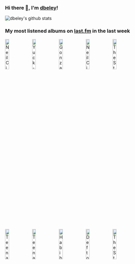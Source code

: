 ### Hi there 👋, I'm [dbeley](https://dbeley.ovh/en)!

![dbeley's github stats](https://github-readme-stats.vercel.app/api?username=dbeley)

### My most listened albums on [last.fm](https://www.last.fm/user/d_beley) in the last week

[<img src='https://lastfm.freetls.fastly.net/i/u/300x300/51c7e527c456407ec06e30bcd7c07318.jpg' width='16%' height='16%' alt='Neil Cicierega - Mouth Silence'>](https://www.last.fm/music/neil%2bcicierega/mouth%2bsilence)&nbsp;
[<img src='https://lastfm.freetls.fastly.net/i/u/300x300/1c46b775293ccb87699d732f7d213e19.png' width='16%' height='16%' alt='Yuck - Yuck'>](https://www.last.fm/music/yuck/yuck)&nbsp;
[<img src='https://lastfm.freetls.fastly.net/i/u/300x300/5d0f34e54ff6d23341d24e91961a7d51.jpg' width='16%' height='16%' alt='Gonzales - Solo Piano'>](https://www.last.fm/music/gonzales/solo%2bpiano)&nbsp;
[<img src='https://lastfm.freetls.fastly.net/i/u/300x300/3aae2cd3c3036e65c9ef75b2c869aec8.jpg' width='16%' height='16%' alt='Neil Cicierega - Mouth Moods'>](https://www.last.fm/music/neil%2bcicierega/mouth%2bmoods)&nbsp;
[<img src='https://lastfm.freetls.fastly.net/i/u/300x300/576554c542da76c08f0e80c129afcb0e.png' width='16%' height='16%' alt='The Strokes - The New Abnormal'>](https://www.last.fm/music/the%2bstrokes/the%2bnew%2babnormal)&nbsp;
<br>
[<img src='https://lastfm.freetls.fastly.net/i/u/300x300/8e02168f4f4445cdc5ef49212994b9de.png' width='16%' height='16%' alt='Teenage Fanclub - Bandwagonesque'>](https://www.last.fm/music/teenage%2bfanclub/bandwagonesque)&nbsp;
[<img src='https://lastfm.freetls.fastly.net/i/u/300x300/2403a22aa609dd71afc4f8d0971ecca2.jpg' width='16%' height='16%' alt='Teenage Fanclub - Grand Prix'>](https://www.last.fm/music/teenage%2bfanclub/grand%2bprix)&nbsp;
[<img src='https://lastfm.freetls.fastly.net/i/u/300x300/c83d49a082144c72cca50b44e18c9be1.jpg' width='16%' height='16%' alt='Habib Koité & Eric Bibb - Brothers In Bamako'>](https://www.last.fm/music/habib%2bkoit%25c3%25a9%2b%2526%2beric%2bbibb/brothers%2bin%2bbamako)&nbsp;
[<img src='https://lastfm.freetls.fastly.net/i/u/300x300/d3c065ad97b65ff68ed43fa8c2f07886.jpg' width='16%' height='16%' alt='Deftones - White Pony'>](https://www.last.fm/music/deftones/white%2bpony)&nbsp;
[<img src='https://lastfm.freetls.fastly.net/i/u/300x300/a9c961c8da0d4427b7d7a4018738f5df.png' width='16%' height='16%' alt='The Strokes - Room on Fire'>](https://www.last.fm/music/the%2bstrokes/room%2bon%2bfire)&nbsp;
<br>
